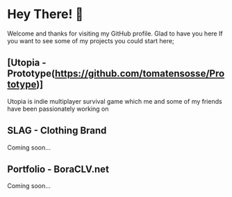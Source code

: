 Hey There! 👋
=======

Welcome and thanks for visiting my GitHub profile. Glad to have you here
If you want to see some of my projects you could start here;

## [Utopia - Prototype(https://github.com/tomatensosse/Prototype)] 
Utopia is indie multiplayer survival game which me and some of my friends have been passionately working on

## SLAG - Clothing Brand
Coming soon...

## Portfolio - BoraCLV.net
Coming soon...
